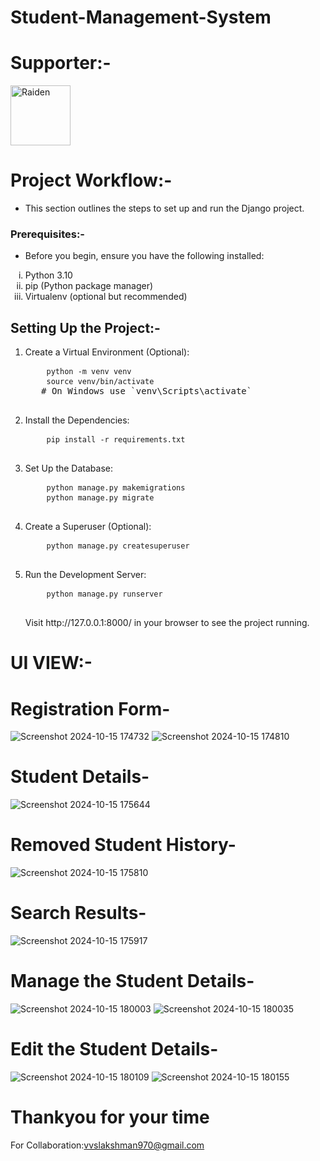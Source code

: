 # Student-Management-System
# Supporter:-
<a href="https://github.com/code-with-raiden"><img src="https://github.com/code-with-raiden.png?size=96" alt="Raiden" width="96px" height="96px" /></a>

# Project Workflow:-
- This section outlines the steps to set up and run the Django project.
<h3>Prerequisites:-</h3>
<ul>
  <li>Before you begin, ensure you have the following installed:</li>
</ul>
<ol type='i'>
<li>Python 3.10</li>
<li>pip (Python package manager)</li>
<li>Virtualenv (optional but recommended)</li>
</ol>
<h2>Setting Up the Project:-</h2>
<ol>
  <li>Create a Virtual Environment (Optional):</li>
  <pre>
    <code>python -m venv venv</code>
    <code>source venv/bin/activate</code>   # On Windows use `venv\Scripts\activate`
  </pre>
  <li>Install the Dependencies:</li>
  <pre>
    <code>pip install -r requirements.txt</code>
  </pre>
  <li>Set Up the Database:</li>
  <pre>
    <code>python manage.py makemigrations</code>
    <code>python manage.py migrate</code>
  </pre>
  <li>Create a Superuser (Optional):</li>
  <pre>
    <code>python manage.py createsuperuser</code>
  </pre>
  <li>Run the Development Server:</li>
  <pre>
    <code>python manage.py runserver</code>
  </pre>
    Visit http://127.0.0.1:8000/ in your browser to see the project running.
</ol>

# UI VIEW:-
# Registration Form-
![Screenshot 2024-10-15 174732](https://github.com/user-attachments/assets/d463bc8e-d767-4ed1-af36-4adf8cd6c148)
![Screenshot 2024-10-15 174810](https://github.com/user-attachments/assets/c86f822b-8a31-485d-9c25-4f67a6dadbe0)
# Student Details-
![Screenshot 2024-10-15 175644](https://github.com/user-attachments/assets/e046df67-477c-4b5d-a9a0-bdef71727014)
# Removed Student History-
![Screenshot 2024-10-15 175810](https://github.com/user-attachments/assets/41bab004-338d-48d2-835f-eeb4e28533db)
# Search Results-
![Screenshot 2024-10-15 175917](https://github.com/user-attachments/assets/727889b9-32b7-4fe0-8415-8b0c6776638e)
# Manage the Student Details-
![Screenshot 2024-10-15 180003](https://github.com/user-attachments/assets/80f8c56e-525d-4c57-b4c3-36de583e8214)
![Screenshot 2024-10-15 180035](https://github.com/user-attachments/assets/a187cbd4-1cb0-45dd-b011-f5e7c61431b1)
# Edit the Student Details-
![Screenshot 2024-10-15 180109](https://github.com/user-attachments/assets/d05f4ec7-c69a-4ee9-9a69-8f9f8c790166)
![Screenshot 2024-10-15 180155](https://github.com/user-attachments/assets/e2af4e5b-255a-4b34-959d-bad4da6ed901)
# Thankyou for your time
  For Collaboration:vvslakshman970@gmail.com




